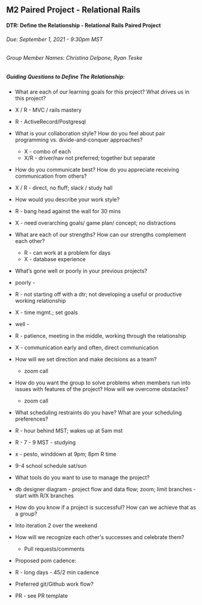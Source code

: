 ## M2 Paired Project - Relational Rails

#### DTR: Define the Relationship - Relational Rails Paired Project
###### Due: September 1, 2021 - 9:30pm MST
###### Group Member Names:  Christina Delpone, Ryan Teske

##### Guiding Questions to Define The Relationship:

* What are each of our learning goals for this project? What drives us in this project?
 * X / R - MVC / rails mastery
 * R - ActiveRecord/Postgresql

* What is your collaboration style? How do you feel about pair programming vs. divide-and-conquer approaches?
  * X - combo of each
  * X/R - driver/nav not preferred; together but separate

* How do you communicate best? How do you appreciate receiving communication from others?
 * X / R - direct, no fluff; slack / study hall

* How would you describe your work style?
 * R - bang head against the wall for 30 mins
 * X - need overarching goals/ game plan/ concept; no distractions

* What are each of our strengths? How can our strengths complement each other?
  * R - can work at a problem for days
  * X - database experience

* What’s gone well or poorly in your previous projects?
 * poorly -
 * R - not starting off with a dtr; not developing a useful or productive working relationship
 * X - time mgmt.; set goals
 * well -
 * R - patience, meeting in the middle, working through the relationship
 * X - communication early and often, direct communication

* How will we set direction and make decisions as a team?
  * zoom call

* How do you want the group to solve problems when members run into issues with features of the project? How will we overcome obstacles?
   * zoom call

* What scheduling restraints do you have? What are your scheduling preferences?
 * R - hour behind MST; wakes up at 5am mst
 * R - 7 - 9 MST - studying
 * x - pesto, winddown at 9pm; 8pm R time
 * 9-4 school schedule sat/sun

* What tools do you want to use to manage the project?
 * db designer diagram - project flow and data flow; zoom; limit branches - start with R/X branches

* How do you know if a project is successful? How can we achieve that as a group?
 * Into iteration 2 over the weekend

* How will we recognize each other's successes and celebrate them?
    * Pull requests/comments

* Proposed pom cadence:
 * R - long days - 45/2 min cadence

* Preferred git/Github work flow?
 * PR - see PR template
